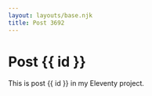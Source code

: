 ```yaml
---
layout: layouts/base.njk
title: Post 3692
---
```


# Post {{ id }}

This is post {{ id }} in my Eleventy project.
